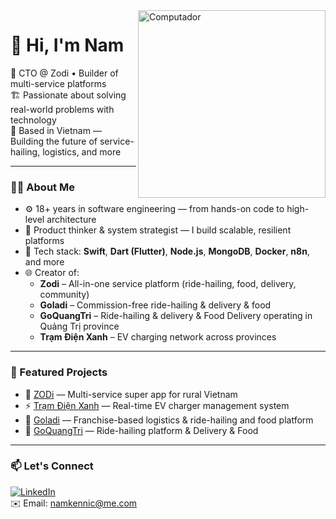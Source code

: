 <img src="https://raw.githubusercontent.com/MicaelliMedeiros/micaellimedeiros/master/image/computer-illustration.png" width="300px" align="right" alt="Computador">

# 👋 Hi, I'm Nam

🚀 CTO @ Zodi • Builder of multi-service platforms  
🏗️ Passionate about solving real-world problems with technology  
📍 Based in Vietnam — Building the future of service-hailing, logistics, and more

---

### 👨‍💻 About Me

- ⚙️ 18+ years in software engineering — from hands-on code to high-level architecture  
- 🧠 Product thinker & system strategist — I build scalable, resilient platforms  
- 📱 Tech stack: **Swift**, **Dart (Flutter)**, **Node.js**, **MongoDB**, **Docker**, **n8n**, and more  
- 🌐 Creator of:
  - **Zodi** – All-in-one service platform (ride-hailing, food, delivery, community)
  - **Goladi** – Commission-free ride-hailing & delivery & food
  - **GoQuangTri** – Ride-hailing & delivery & Food Delivery operating in Quảng Trị province
  - **Trạm Điện Xanh** – EV charging network across provinces

---

### 🌟 Featured Projects

- 🛵 [ZODi](https://zodicorp.vn) — Multi-service super app for rural Vietnam  
- ⚡ [Trạm Điện Xanh](https://tramdienxanh.com) — Real-time EV charger management system  
- 🎯 [Goladi](https://goladivn.com.vn) — Franchise-based logistics & ride-hailing and food platform
- 🍔 [GoQuangTri](https://goquangtri.com) — Ride-hailing platform & Delivery & Food

---

### 📫 Let's Connect

[![LinkedIn](https://img.shields.io/badge/LinkedIn-%230077B5.svg?style=for-the-badge&logo=linkedin&logoColor=white)](https://www.linkedin.com/in/namkennic)  
✉️ Email: namkennic@me.com
